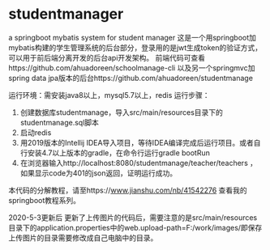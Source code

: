 # studentmanager
a springboot mybatis system for student manager
这是一个用springboot加mybatis构建的学生管理系统的后台部分，登录用的是jwt生成token的验证方式，可以用于前后端分离开发的后台api开发架构。 
前端代码可查看https://github.com/ahuadoreen/schoolmanage-cli 
以及另一个springmvc加spring data jpa版本的后台https://github.com/ahuadoreen/studentmanage

运行环境：需安装java8以上，mysql5.7以上，redis
运行步骤：
1. 创建数据库studentmanage，导入src/main/resources目录下的studentmanage.sql脚本
2. 启动redis
3. 用2019版本的Intellij IDEA导入项目，等待IDEA编译完成后运行项目。或者自行安装4.7以上版本的gradle，在命令行运行gradle bootRun
4. 在浏览器输入http://localhost:8080/studentmanage/teacher/teachers ，如果显示code为401的json返回，证明运行成功。

本代码的分解教程，请至https://www.jianshu.com/nb/41542276 查看我的springboot教程系列。

2020-5-3更新后
更新了上传图片的代码后，需要注意的是src/main/resources目录下的application.properties中的web.upload-path=F:/work/images/即保存上传图片的目录需要修改成自己电脑中的目录。

